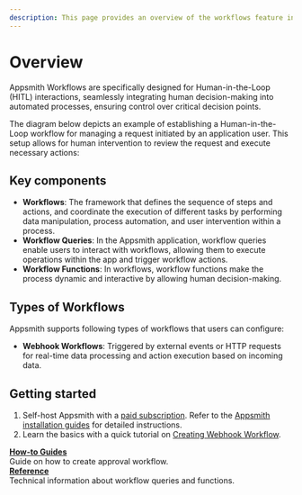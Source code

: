 ```yaml
---
description: This page provides an overview of the workflows feature in Appsmith, detailing its key components and functionality.
---
```


# Overview 
Appsmith Workflows are specifically designed for Human-in-the-Loop (HITL) interactions, seamlessly integrating human decision-making into automated processes, ensuring control over critical decision points.


The diagram below depicts an example of establishing a Human-in-the-Loop workflow for managing a request initiated by an application user. This setup allows for human intervention to review the request and execute necessary actions:

<ZoomImage
  src="/img/appsmith-human-in-the-loop-workflow-overview.svg" 
  alt="Human-in-the-Loop workflow"
  caption="Human-in-the-Loop workflow"
/> 

## Key components

- **Workflows**: The framework that defines the sequence of steps and actions, and coordinate the execution of different tasks by performing data manipulation, process automation, and user intervention within a process.
- **Workflow Queries**: In the Appsmith application, workflow queries enable users to interact with workflows, allowing them to execute operations within the app and trigger workflow actions. 
- **Workflow Functions**: In workflows, workflow functions make the process dynamic and interactive by allowing human decision-making. 

## Types of Workflows

Appsmith supports following types of workflows that users can configure:

* **Webhook Workflows**: Triggered by external events or HTTP requests for real-time data processing and action execution based on incoming data.

## Getting started

1. Self-host Appsmith with a [paid subscription](https://www.appsmith.com/pricing). Refer to the [Appsmith installation guides](/getting-started/setup/installation-guides) for detailed instructions.
2. Learn the basics with a quick tutorial on [Creating Webhook Workflow](/workflows/tutorials/create-webhook-workflow).


<div className="containerGridSampleApp">
   <div className="containerColumnSampleApp columnGrid column-one">
    <div className="containerCol">
      </div> 
      <b><a href="/workflows/how-to-guides/create-approval-workflow">How-to Guides</a></b>
      <div className="containerDescription">
         Guide on how to create approval workflow.
      </div>
   </div>

   <div className="containerColumnSampleApp columnGrid column-two">
   <div className="containerCol">
      </div>
      <b><a href="/workflows/reference/workflow-queries">Reference</a></b>
      <div className="containerDescription"> Technical information about workflow queries and functions.</div>
   </div>
</div>
